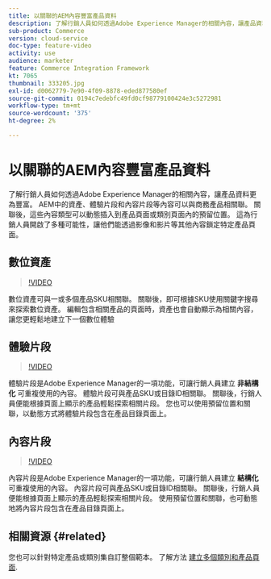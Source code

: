 ```yaml
---
title: 以關聯的AEM內容豐富產品資料
description: 了解行銷人員如何透過Adobe Experience Manager的相關內容，讓產品資料更為豐富。 AEM中的資產和體驗片段等內容可與商務產品相關聯。 關聯後，這些內容類型可以動態插入到產品頁面或類別頁面內的預留位置。 這為行銷人員開啟了多種可能性，讓他們能透過影像和影片等其他內容鎖定特定產品頁面。
sub-product: Commerce
version: cloud-service
doc-type: feature-video
activity: use
audience: marketer
feature: Commerce Integration Framework
kt: 7065
thumbnail: 333205.jpg
exl-id: d0062779-7e90-4f09-8878-eded877580ef
source-git-commit: 0194c7edebfc49fd0cf98779100424e3c5272981
workflow-type: tm+mt
source-wordcount: '375'
ht-degree: 2%

---
```


# 以關聯的AEM內容豐富產品資料

了解行銷人員如何透過Adobe Experience Manager的相關內容，讓產品資料更為豐富。 AEM中的資產、體驗片段和內容片段等內容可以與商務產品相關聯。 關聯後，這些內容類型可以動態插入到產品頁面或類別頁面內的預留位置。 這為行銷人員開啟了多種可能性，讓他們能透過影像和影片等其他內容鎖定特定產品頁面。

## 數位資產

>[!VIDEO](https://video.tv.adobe.com/v/339121/?quality=12&learn=on)

數位資產可與一或多個產品SKU相關聯。 關聯後，即可根據SKU使用關鍵字搜尋來探索數位資產。 編輯包含相關產品的頁面時，資產也會自動顯示為相關內容，讓您更輕鬆地建立下一個數位體驗

## 體驗片段

>[!VIDEO](https://video.tv.adobe.com/v/333205/?quality=12&learn=on)

體驗片段是Adobe Experience Manager的一項功能，可讓行銷人員建立 **非結構化** 可重複使用的內容。 體驗片段可與產品SKU或目錄ID相關聯。 關聯後，行銷人員便能根據頁面上顯示的產品輕鬆探索相關片段。 您也可以使用預留位置和關聯，以動態方式將體驗片段包含在產品目錄頁面上。

## 內容片段

>[!VIDEO](https://video.tv.adobe.com/v/339182/?quality=12&learn=on)

內容片段是Adobe Experience Manager的一項功能，可讓行銷人員建立 **結構化** 可重複使用的內容。 內容片段可與產品SKU或目錄ID相關聯。 關聯後，行銷人員便能根據頁面上顯示的產品輕鬆探索相關片段。 使用預留位置和關聯，也可動態地將內容片段包含在產品目錄頁面上。

## 相關資源 {#related}

您也可以針對特定產品或類別集自訂整個範本。 了解方法 [建立多個類別和產品頁面](./multi-template-usage.md).
